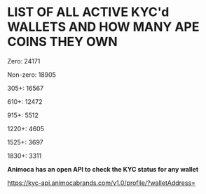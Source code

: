 # LIST OF ALL ACTIVE KYC'd WALLETS AND HOW MANY APE COINS THEY OWN

Zero: 24171

Non-zero: 18905

305+: 16567

610+: 12472

915+: 5512

1220+: 4605

1525+: 3697

1830+: 3311

**Animoca has an open API to check the KYC status for any wallet**

https://kyc-api.animocabrands.com/v1.0/profile/?walletAddress=